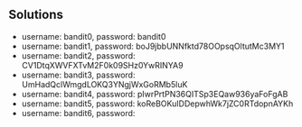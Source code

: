 ## Solutions

- username: bandit0, password: bandit0
- username: bandit1, password: boJ9jbbUNNfktd78OOpsqOltutMc3MY1
- username: bandit2, password: CV1DtqXWVFXTvM2F0k09SHz0YwRINYA9
- username: bandit3, password: UmHadQclWmgdLOKQ3YNgjWxGoRMb5luK
- username: bandit4, password: pIwrPrtPN36QITSp3EQaw936yaFoFgAB
- username: bandit5, password: koReBOKuIDDepwhWk7jZC0RTdopnAYKh
- username: bandit6, password: 
